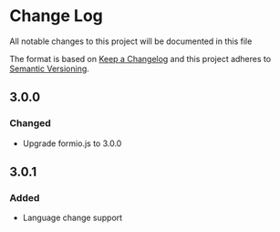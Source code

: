 # Change Log
All notable changes to this project will be documented in this file

The format is based on [Keep a Changelog](http://keepachangelog.com/)
and this project adheres to [Semantic Versioning](http://semver.org/).

## 3.0.0
### Changed
 - Upgrade formio.js to 3.0.0

## 3.0.1
### Added
 - Language change support
